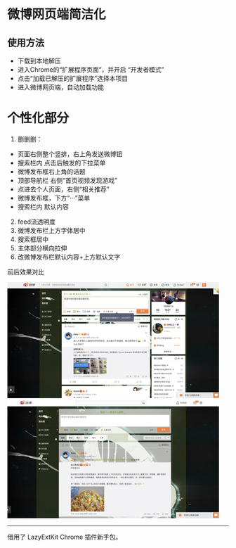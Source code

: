 
#   微博网页端简洁化
##  使用方法
*   下载到本地解压
*   进入Chrome的“扩展程序页面”，并开启 “开发者模式”
*   点击“加载已解压的扩展程序”选择本项目
*   进入微博网页端，自动加载功能

# 个性化部分
1. 删删删：
* 页面右侧整个竖排，右上角发送微博钮
* 搜索栏内  点击后触发的下拉菜单
* 微博发布框右上角的话题
* 顶部导航栏 右侧“首页视频发现游戏”
* 点进去个人页面，右侧“相关推荐”
* 微博发布框，下方“···”菜单
* 搜索栏内 默认内容

2. feed流透明度
3. 微博发布栏上方字体居中
4. 搜索框居中
5. 主体部分横向拉伸
6. 改微博发布栏默认内容+上方默认文字

前后效果对比

![alt 图片](before.png "before")
![alt 图片](after.png "after")
* * *

借用了 LazyExtKit Chrome 插件新手包。
